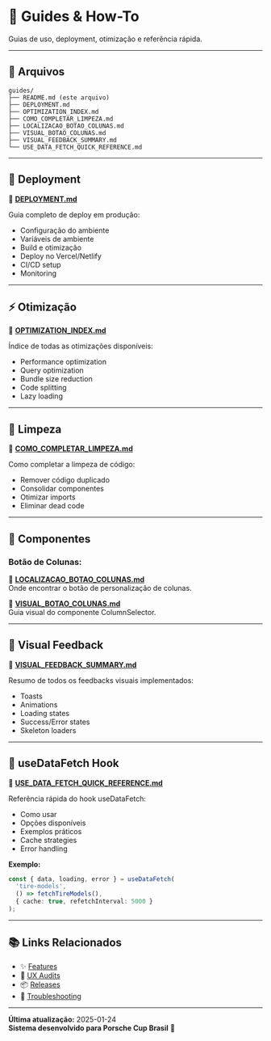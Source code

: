 # 📖 Guides & How-To

Guias de uso, deployment, otimização e referência rápida.

---

## 📂 Arquivos

```
guides/
├── README.md (este arquivo)
├── DEPLOYMENT.md
├── OPTIMIZATION_INDEX.md
├── COMO_COMPLETAR_LIMPEZA.md
├── LOCALIZACAO_BOTAO_COLUNAS.md
├── VISUAL_BOTAO_COLUNAS.md
├── VISUAL_FEEDBACK_SUMMARY.md
└── USE_DATA_FETCH_QUICK_REFERENCE.md
```

---

## 🚀 Deployment

📄 **[DEPLOYMENT.md](./DEPLOYMENT.md)**

Guia completo de deploy em produção:
- Configuração do ambiente
- Variáveis de ambiente
- Build e otimização
- Deploy no Vercel/Netlify
- CI/CD setup
- Monitoring

---

## ⚡ Otimização

📄 **[OPTIMIZATION_INDEX.md](./OPTIMIZATION_INDEX.md)**

Índice de todas as otimizações disponíveis:
- Performance optimization
- Query optimization
- Bundle size reduction
- Code splitting
- Lazy loading

---

## 🧹 Limpeza

📄 **[COMO_COMPLETAR_LIMPEZA.md](./COMO_COMPLETAR_LIMPEZA.md)**

Como completar a limpeza de código:
- Remover código duplicado
- Consolidar componentes
- Otimizar imports
- Eliminar dead code

---

## 🔧 Componentes

### **Botão de Colunas:**

📄 **[LOCALIZACAO_BOTAO_COLUNAS.md](./LOCALIZACAO_BOTAO_COLUNAS.md)**  
Onde encontrar o botão de personalização de colunas.

📄 **[VISUAL_BOTAO_COLUNAS.md](./VISUAL_BOTAO_COLUNAS.md)**  
Guia visual do componente ColumnSelector.

---

## 🎨 Visual Feedback

📄 **[VISUAL_FEEDBACK_SUMMARY.md](./VISUAL_FEEDBACK_SUMMARY.md)**

Resumo de todos os feedbacks visuais implementados:
- Toasts
- Animations
- Loading states
- Success/Error states
- Skeleton loaders

---

## 🎣 useDataFetch Hook

📄 **[USE_DATA_FETCH_QUICK_REFERENCE.md](./USE_DATA_FETCH_QUICK_REFERENCE.md)**

Referência rápida do hook useDataFetch:
- Como usar
- Opções disponíveis
- Exemplos práticos
- Cache strategies
- Error handling

**Exemplo:**
```typescript
const { data, loading, error } = useDataFetch(
  'tire-models',
  () => fetchTireModels(),
  { cache: true, refetchInterval: 5000 }
);
```

---

## 📚 Links Relacionados

- ✨ [Features](/docs/features/)
- 🎨 [UX Audits](/docs/ux-audit/)
- 📦 [Releases](/docs/releases/)
- 🐛 [Troubleshooting](/docs/troubleshooting/)

---

**Última atualização:** 2025-01-24  
**Sistema desenvolvido para Porsche Cup Brasil** 🏁
